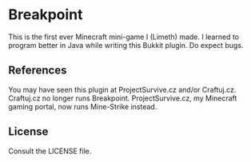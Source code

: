 # Breakpoint

This is the first ever Minecraft mini-game I (Limeth) made.
I learned to program better in Java while writing this Bukkit plugin.
Do expect bugs.

## References

You may have seen this plugin at ProjectSurvive.cz and/or Craftuj.cz.
Craftuj.cz no longer runs Breakpoint.
ProjectSurvive.cz, my Minecraft gaming portal, now runs Mine-Strike instead.

## License

Consult the LICENSE file.
